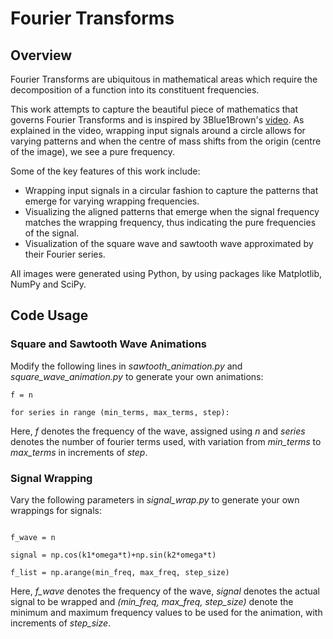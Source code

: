 # Fourier Transforms



## Overview
Fourier Transforms are ubiquitous in mathematical areas which require the decomposition of a function into its constituent frequencies. 

This work attempts to capture the beautiful piece of mathematics that governs Fourier Transforms and is inspired by 3Blue1Brown's [video](https://www.youtube.com/watch?v=spUNpyF58BY). As explained in the video, wrapping input signals around a circle allows for varying patterns and when the centre of mass shifts from the origin (centre of the image), we see a pure frequency.

Some of the key features of this work include:

* Wrapping input signals in a circular fashion to capture the patterns that emerge for varying wrapping frequencies.
* Visualizing the aligned patterns that emerge when the signal frequency matches the wrapping frequency, thus indicating the pure frequencies of the signal.
* Visualization of the square wave and sawtooth wave approximated by their Fourier series.

All images were generated using Python, by using packages like Matplotlib, NumPy and SciPy.






## Code Usage

### Square and Sawtooth Wave Animations

Modify the following lines in *sawtooth_animation.py* and *square_wave_animation.py* to generate your own animations:

```
f = n

for series in range (min_terms, max_terms, step):

```
Here, *f* denotes the frequency of the wave, assigned using *n* and *series* denotes the number of fourier terms used, with variation from *min_terms* to *max_terms* in increments of *step*. 


### Signal Wrapping


Vary the following parameters in *signal_wrap.py* to generate your own wrappings for signals:

```

f_wave = n

signal = np.cos(k1*omega*t)+np.sin(k2*omega*t)

f_list = np.arange(min_freq, max_freq, step_size)

```
Here, *f_wave* denotes the frequency of the wave, *signal* denotes the actual signal to be wrapped and *(min_freq, max_freq, step_size)* denote the minimum and maximum frequency values to be used for the animation, with increments of *step_size*. 



